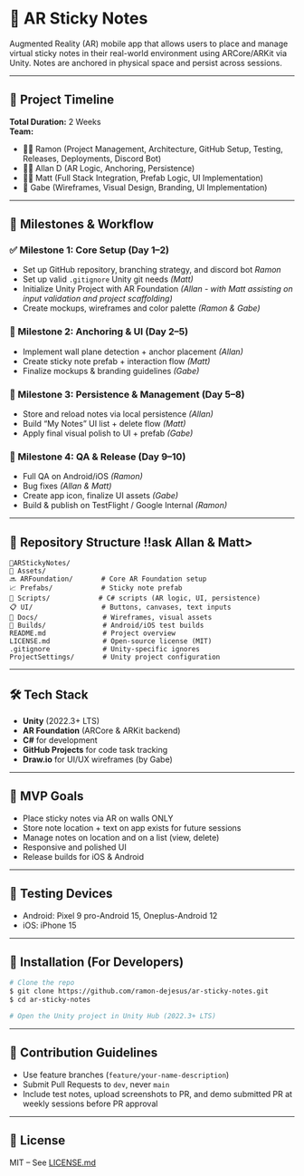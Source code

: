 # 📌 AR Sticky Notes

Augmented Reality (AR) mobile app that allows users to place and manage virtual sticky notes in their real-world environment using ARCore/ARKit via Unity. Notes are anchored in physical space and persist across sessions.

---

## 🔕️ Project Timeline
**Total Duration:** 2 Weeks  
**Team:**
- 👨‍💻 Ramon (Project Management, Architecture, GitHub Setup, Testing, Releases, Deployments, Discord Bot)
- 👨‍💻 Allan D (AR Logic, Anchoring, Persistence)
- 👨‍💻 Matt (Full Stack Integration, Prefab Logic, UI Implementation)
- 🎨 Gabe (Wireframes, Visual Design, Branding, UI Implementation)

---

## 🚀 Milestones & Workflow

### ✅ Milestone 1: Core Setup (Day 1–2)
- Set up GitHub repository, branching strategy, and discord bot *Ramon*
- Set up valid `.gitignore` Unity git needs *(Matt)*
- Initialize Unity Project with AR Foundation *(Allan - with Matt assisting on input validation and project scaffolding)*
- Create mockups, wireframes and color palette  *(Ramon & Gabe)*

### 🔧 Milestone 2: Anchoring & UI (Day 2–5)
- Implement wall plane detection + anchor placement *(Allan)*
- Create sticky note prefab + interaction flow *(Matt)*
- Finalize mockups & branding guidelines *(Gabe)*

### 📀 Milestone 3: Persistence & Management (Day 5–8)
- Store and reload notes via local persistence *(Allan)*
- Build “My Notes” UI list + delete flow *(Matt)*
- Apply final visual polish to UI + prefab *(Gabe)*

### 🧪 Milestone 4: QA & Release (Day 9–10)
- Full QA on Android/iOS *(Ramon)*
- Bug fixes *(Allan & Matt)*
- Create app icon, finalize UI assets *(Gabe)*
- Build & publish on TestFlight / Google Internal *(Ramon)*

---

## 📁 Repository Structure !!ask Allan & Matt>
```
📆ARStickyNotes/
👤 Assets/
🔜 ARFoundation/       # Core AR Foundation setup
📈 Prefabs/            # Sticky note prefab
📃 Scripts/            # C# scripts (AR logic, UI, persistence)
📋 UI/                 # Buttons, canvases, text inputs
📄 Docs/                # Wireframes, visual assets
📄 Builds/              # Android/iOS test builds
README.md              # Project overview
LICENSE.md             # Open-source license (MIT)
.gitignore             # Unity-specific ignores
ProjectSettings/       # Unity project configuration
```

---

## 🛠️ Tech Stack
- **Unity** (2022.3+ LTS)
- **AR Foundation** (ARCore & ARKit backend)
- **C#** for development
- **GitHub Projects** for code task tracking
- **Draw.io** for UI/UX wireframes (by Gabe)

---

## 🎯 MVP Goals
- Place sticky notes via AR on walls ONLY
- Store note location + text on app exists for future sessions
- Manage notes on location and on a list (view, delete)
- Responsive and polished UI
- Release builds for iOS & Android

---

## 🧪 Testing Devices
- Android: Pixel 9 pro-Android 15, Oneplus-Android 12
- iOS: iPhone 15

---

## 📆 Installation (For Developers) 
```bash
# Clone the repo
$ git clone https://github.com/ramon-dejesus/ar-sticky-notes.git
$ cd ar-sticky-notes

# Open the Unity project in Unity Hub (2022.3+ LTS)
```

---

## 👥 Contribution Guidelines
- Use feature branches (`feature/your-name-description`)
- Submit Pull Requests to `dev`, never `main`
- Include test notes, upload screenshots to PR, and demo submitted PR at weekly sessions before PR approval

---

## 📃 License
MIT – See [LICENSE.md](./LICENSE.md)
